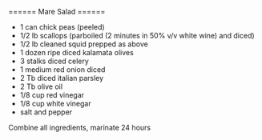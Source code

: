 ====== Mare Salad ======


  * 1 can chick peas (peeled)
  * 1/2 lb scallops (parboiled (2 minutes in 50% v/v white wine) and diced)
  * 1/2 lb cleaned squid prepped as above
  * 1 dozen ripe diced kalamata olives
  * 3 stalks diced celery 
  * 1 medium red onion diced
  * 2 Tb diced italian parsley
  * 2 Tb olive oil
  * 1/8 cup red vinegar
  * 1/8 cup white vinegar
  * salt and pepper 

Combine all ingredients, marinate 24 hours
